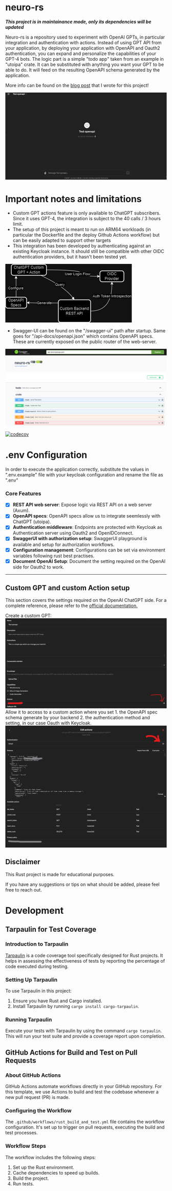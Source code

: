 # neuro-rs

***This project is in maintainance mode, only its dependencies will be updated***

Neuro-rs is a repository used to experiment with OpenAI GPTs, in particular integration and authentication with actions.
Instead of using GPT API from your application, by deploying your application with OpenAPI and Oauth2 authentication, you can expand and personalize the capabilities of your GPT-4 bots.
The logic part is a simple "todo app" taken from an example in "utoipa" crate. It can be substituted with anything you want your GPT to be able to do. It will feed on the resulting OpenAPI schema generated by the application.

More info can be found on the [blog post](https://danielegarbagnati.com/articles/neuro-rs) that I wrote for this project!

![How the integration works](docs/images/testOpenAPI.gif)
# Important notes and limitations
- Custom GPT actions feature is only available to ChatGPT subscribers. Since it uses GPT-4, the integration is subject to the 40 calls / 3 hours limit.
- The setup of this project is meant to run on ARM64 workloads (in particular the Dockerfile and the deploy Github Actions workflow) but can be easily adapted to support other targets
- This integration has been developed by authenticating against an existing Keycloak instance. It should still be compatible with other OIDC authentication providers, but it hasn't been tested yet.


![Flow](docs/images/flow.png)

- Swagger-UI can be found on the "/swagger-ui" path after startup. Same goes for "/api-docs/openapi.json" which contains OpenAPI specs. These are currently exposed on the public router of the web-server.

![SwaggerUI](docs/images/swaggerui.png)


[![codecov](https://codecov.io/gh/danigrb/neuro-rs/graph/badge.svg?token=8KHSRXX0PY)](https://codecov.io/gh/danigrb/neuro-rs)

# .env Configuration
In order to execute the application correctly, substitute the values in ".env.example" file with your keycloak configuration and rename the file as ".env"


###  Core Features
- [X] **REST API web server**: Expose logic via REST API on a web server (Axum). 
- [X] **OpenAPI specs**: OpenAPI specs allow us to integrate seemlessly with ChatGPT (utoipa). 
- [X] **Authentication middleware**: Endpoints are protected with Keycloak as Authentication server using Oauth2 and OpenIDConnect. 
- [X] **SwaggerUI with authorization setup**: SwaggerUI playground is available and setup for authorization workflows. 
- [X] **Configuration management**: Configurations can be set via environment variables following rust best practises.
- [X] **Document OpenAI Setup**: Document the setting required on the OpenAI side for Oauth2 to work.

---

## Custom GPT and custom Action setup
This section covers the settings required on the OpenAI ChatGPT side. For a complete reference, please refer to the [official documentation.](https://platform.openai.com/docs/actions/introduction) 

Create a custom GPT:
![Custom GPT settings](docs/images/custom_gpt.png)
Allow it to access to a custom action where you set 1. the OpenAPI spec schema generate by your backend 2. the authentication method and setting, in our case Oauth with Keycloak.
![Custom GPT Action settings](docs/images/custom_action.png)

## Disclaimer

This Rust project is made for educational purposes.

If you have any suggestions or tips on what should be added, please feel free to reach out.

# Development

## Tarpaulin for Test Coverage

### Introduction to Tarpaulin

[Tarpaulin](https://github.com/xd009642/tarpaulin) is a code coverage tool specifically designed for Rust projects. It helps in assessing the effectiveness of tests by reporting the percentage of code executed during testing.

### Setting Up Tarpaulin

To use Tarpaulin in this project:

1. Ensure you have Rust and Cargo installed.
2. Install Tarpaulin by running `cargo install cargo-tarpaulin`.

### Running Tarpaulin

Execute your tests with Tarpaulin by using the command `cargo tarpaulin`. This will run your test suite and provide a coverage report upon completion.

## GitHub Actions for Build and Test on Pull Requests

### About GitHub Actions

GitHub Actions automate workflows directly in your GitHub repository. For this template, we use Actions to build and test the codebase whenever a new pull request (PR) is made.

### Configuring the Workflow

The `.github/workflows/rust_build_and_test.yml` file contains the workflow configuration. It's set up to trigger on pull requests, executing the build and test processes.

### Workflow Steps

The workflow includes the following steps:

1. Set up the Rust environment.
2. Cache dependencies to speed up builds.
3. Build the project.
4. Run tests.

